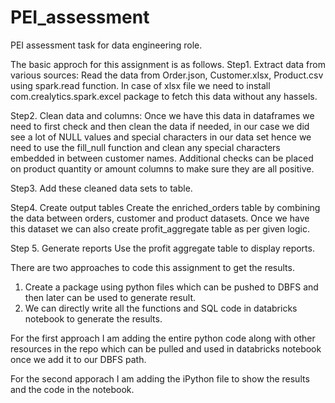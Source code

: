 # PEI_assessment
PEI assessment task for data engineering role.

The basic approch for this assignment is as follows.
Step1. Extract data from various sources:
Read the data from Order.json, Customer.xlsx, Product.csv using spark.read function. In case of xlsx file we need to install com.crealytics.spark.excel package to fetch this data without any hassels.

Step2. Clean data and columns:
Once we have this data in dataframes we need to first check and then clean the data if needed, in our case we did see a lot of NULL values and special characters in our data set hence we need to use the fill_null function and clean any special characters embedded in between customer names. Additional checks can be placed on product quantity or amount columns to make sure they are all positive.

Step3.
Add these cleaned data sets to table.

Step4. Create output tables
Create the enriched_orders table by combining the data between orders, customer and product datasets. Once we have this dataset we can also create profit_aggregate table as per given logic.

Step 5. Generate reports
Use the profit aggregate table to display reports.

There are two approaches to code this assignment to get the results.
1. Create a package using python files which can be pushed to DBFS and then later can be used to generate result.
2. We can directly write all the functions and SQL code in databricks notebook to generate the results.

For the first approach I am adding the entire python code along with other resources in the repo which can be pulled and used in databricks notebook once we add it to our DBFS path.

For the second apporach I am adding the iPython file to show the results and the code in the notebook.



